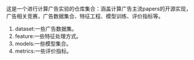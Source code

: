 这是一个进行计算广告实验的仓库集合：涵盖计算广告主流papers的开源实现，广告相关竞赛，广告数据集合、特征工程、模型训练、评价指标等。
1. dataset:一些广告数据集。
2. feature:一些特征处理方式。
3. models:一些模型集合。
4. metrics:一些评价指标。


